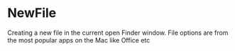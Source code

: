 # NewFile
Creating a new file in the current open Finder window. File options are from the most popular apps on the Mac like Office etc
